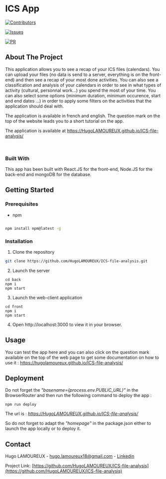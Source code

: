 ﻿# ICS App

[![Contributors][commits-shield]][commits-url]

[![Issues][issues-shield]][issues-url]

[![PR][pr-shield]][pr-url]



##  About The Project

This application allows you to see a recap of your ICS files (calendars). You can upload your files (no data is send to a server, everything is on the front-end) and then see a recap of your most done activities. You can also see a classification and analysis of your calendars in order to see in what types of activity (cultural, personnal work...) you spend the most of your time. You can also select some options (minimum duration, minimum occurence, start and end dates ...) in order to apply some filters on the activities that the application should deal with.

The application is available in french and english. The question mark on the top of the website leads you to a short tutorial on the app.

The application is available at https://HugoLAMOUREUX.github.io/ICS-file-analysis/

<br>

###  Built With

This app has been built with React.JS for the front-end, Node.JS for the back-end and mongoDB for the database.

##  Getting Started

###  Prerequisites

* npm

```sh

npm install npm@latest -g

```

###  Installation

1. Clone the repository
```sh
git clone https://github.com/HugoLAMOUREUX/ICS-file-analysis.git
```
2. Launch the server
```
cd back
npm i
npm start
```
3. Launch the web-client application
```
cd front
npm i
npm start
```
4. Open http://localhost:3000 to view it in your browser.

##  Usage

You can test the app here and you can also click on the question mark available on the top of the web page to get some documentation on how to use it : https://hugolamoureux.github.io/ICS-file-analysis/

## Deployment

Do not forget the *"basename={process.env.PUBLIC_URL}"* in the BrowserRouter and then run the following command to deploy the app :
```
npm run deploy
```

The url is : *https://HugoLAMOUREUX.github.io/ICS-file-analysis/*

So do not forget to adapt the *"homepage"* in the package.json either to launch the app locally or to deploy it.

##  Contact

Hugo LAMOUREUX - hugo.lamoureux18@gmail.com - [Linkedin](https://www.linkedin.com/in/hugo-lamoureux-4130211a4/)

Project Link: [https://github.com/HugoLAMOUREUX/ICS-file-analysis](https://github.com/HugoLAMOUREUX/ICS-file-analysis)

<!-- MARKDOWN LINKS & IMAGES -->

<!-- https://www.markdownguide.org/basic-syntax/#reference-style-links -->

[commits-shield]:
https://img.shields.io/github/last-commit/HugoLAMOUREUX/ICS-file-analysis?style=for-the-badge

[commits-url]: https://github.com/HugoLAMOUREUX/ICS-file-analysis/commits/main

[issues-shield]: https://img.shields.io/github/issues/HugoLAMOUREUX/ICS-file-analysis?style=for-the-badge

[issues-url]: https://github.com/HugoLAMOUREUX/ICS-file-analysis/issues

[pr-shield]: https://img.shields.io/github/issues-pr/HugoLAMOUREUX/ICS-file-analysis?style=for-the-badge

[pr-url]: https://github.com/HugoLAMOUREUX/ICS-file-analysis/pulls

[linkedin-shield]: https://img.shields.io/badge/-LinkedIn-black.svg?style=for-the-badge&logo=linkedin&colorB=555




